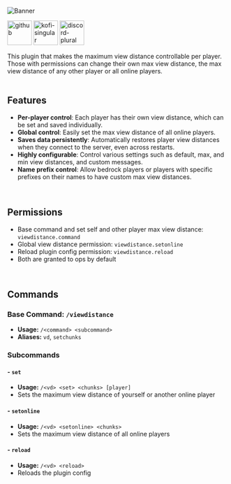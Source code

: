 ![Banner](https://i.ibb.co/p1fVk8s/Banner-min.webp)
<p>
  <a href="https://github.com/Wyzebb/PlayerViewDistanceController"><img alt="github" height="56"
        src="https://cdn.jsdelivr.net/npm/@intergrav/devins-badges@3/assets/cozy/available/github_vector.svg"></a>
  <a href="https://ko-fi.com/wyzebb"><img alt="kofi-singular" height="56" src="https://cdn.jsdelivr.net/npm/@intergrav/devins-badges@3/assets/cozy/donate/kofi-singular_vector.svg"></a>
  <a href="https://discord.gg/akbd8EPSgr"><img alt="discord-plural" height="56" src="https://cdn.jsdelivr.net/npm/@intergrav/devins-badges@3/assets/cozy/social/discord-plural_vector.svg"></a>
</p>
This plugin that makes the maximum view distance controllable per player. Those with permissions can change their own max view distance, the max view distance of any other player or all online players.
<br/><br/>

## **Features**
- **Per-player control**: Each player has their own view distance, which can be set and saved individually.
- **Global control**: Easily set the max view distance of all online players.
- **Saves data persistently**: Automatically restores player view distances when they connect to the server, even across restarts.
- **Highly configurable**: Control various settings such as default, max, and min view distances, and custom messages.
- **Name prefix control**: Allow bedrock players or players with specific prefixes on their names to have custom max view distances.

<br/>

## **Permissions**
- Base command and set self and other player max view distance: `viewdistance.command`
- Global view distance permission: `viewdistance.setonline`
- Reload plugin config permission: `viewdistance.reload`
- Both are granted to ops by default

<br/>

## **Commands**
### Base Command: `/viewdistance`
- **Usage:** `/<command> <subcommand>`
- **Aliases:** `vd`, `setchunks`
### Subcommands
#### - `set`
- **Usage:** `/<vd> <set> <chunks> [player]`
- Sets the maximum view distance of yourself or another online player

#### - `setonline`
- **Usage:** `/<vd> <setonline> <chunks>`
- Sets the maximum view distance of all online players

#### - `reload`
- **Usage:** `/<vd> <reload>`
- Reloads the plugin config
